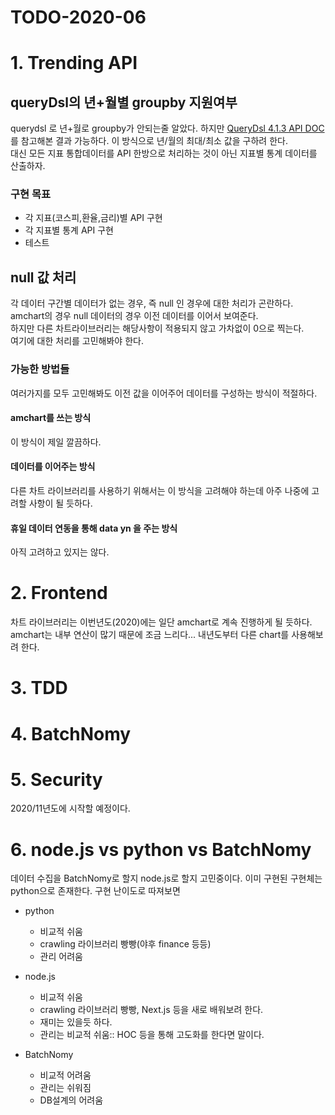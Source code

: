 # TODO-2020-06
# 1. Trending API
## queryDsl의 년+월별 groupby 지원여부
querydsl 로 년+월로 groupby가 안되는줄 알았다. 하지만
[QueryDsl 4.1.3 API DOC](https://www.youtube.com/watch?v=mrtHd0WXhdM&feature=share)를 참고해본 결과 가능하다.
이 방식으로 년/월의 최대/최소 값을 구하려 한다.   
대신 모든 지표 통합데이터를 API 한방으로 처리하는 것이 아닌 지표별 통계 데이터를 산출하자.  

### 구현 목표
- 각 지표(코스피,환율,금리)별 API 구현
- 각 지표별 통계 API 구현
- 테스트
    
## null 값 처리
각 데이터 구간별 데이터가 없는 경우, 즉 null 인 경우에 대한 처리가 곤란하다.  
amchart의 경우 null 데이터의 경우 이전 데이터를 이어서 보여준다.  
하지만 다른 차트라이브러리는 해당사항이 적용되지 않고 가차없이 0으로 찍는다.  
여기에 대한 처리를 고민해봐야 한다.  

### 가능한 방법들
여러가지를 모두 고민해봐도 이전 값을 이어주어 데이터를 구성하는 방식이 적절하다.  

#### amchart를 쓰는 방식 
이 방식이 제일 깔끔하다.  

#### 데이터를 이어주는 방식
다른 차트 라이브러리를 사용하기 위해서는 이 방식을 고려해야 하는데 아주 나중에 고려할 사항이 될 듯하다.  

#### 휴일 데이터 연동을 통해 data yn 을 주는 방식
아직 고려하고 있지는 않다.  

# 2. Frontend
차트 라이브러리는 이번년도(2020)에는 일단 amchart로 계속 진행하게 될 듯하다.
amchart는 내부 연산이 많기 때문에 조금 느리다...
내년도부터 다른 chart를 사용해보려 한다.

# 3. TDD

# 4. BatchNomy

# 5. Security
2020/11년도에 시작할 예정이다.

# 6. node.js vs python vs BatchNomy
데이터 수집을 BatchNomy로 할지 node.js로 할지 고민중이다. 이미 구현된 구현체는 python으로 존재한다.
구현 난이도로 따져보면  
- python
    - 비교적 쉬움
    - crawling 라이브러리 빵빵(야후 finance 등등)
    - 관리 어려움
 
- node.js
    - 비교적 쉬움 
    - crawling 라이브러리 빵빵, Next.js 등을 새로 배워보려 한다. 
    - 재미는 있을듯 하다. 
    - 관리는 비교적 쉬움:: HOC 등을 통해 고도화를 한다면 말이다.
    
- BatchNomy
    - 비교적 어려움
    - 관리는 쉬워짐
    - DB설계의 어려움
